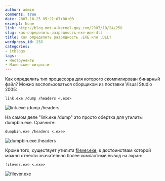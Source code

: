 ```yaml
---
author: admin
comments: true
date: 2007-10-25 05:21:07+00:00
excerpt: None
link: http://blog.not-a-kernel-guy.com/2007/10/24/258
slug: как-определить-разрядность-exe-или-dll
title: Как определить разрядность .EXE или .DLL?
wordpress_id: 258
categories:
- itblogs
tags:
- Инструменты
- Маленькие хитрости
---
```


Как определить тип процессора для которого скомпилирован бинарный файл? Можно воспользоваться сборщиком из поставки Visual Studio 2005:

 

```no-highlight
link.exe /dump /headers <.exe>
```





![link.exe /dump /headers](http://blog.not-a-kernel-guy.com/wp-content/uploads/2007/10/dumpbin01.png)







На самом деле "link.exe /dump" это просто обертка для утилиты dumpbin.exe. Сравните:





```no-highlight
dumpbin.exe /headers <.exe>
```





![dumpbin.exe /headers](http://blog.not-a-kernel-guy.com/wp-content/uploads/2007/10/dumpbin02.png)





Кроме того, существует утилита [filever.exe](http://support.microsoft.com/kb/913111), к достоинствам которой можно отнести значительно более компактный вывод на экран:





```no-highlight
filever.exe <.exe>
```





![filever.exe](http://blog.not-a-kernel-guy.com/wp-content/uploads/2007/10/dumpbin03.png)




